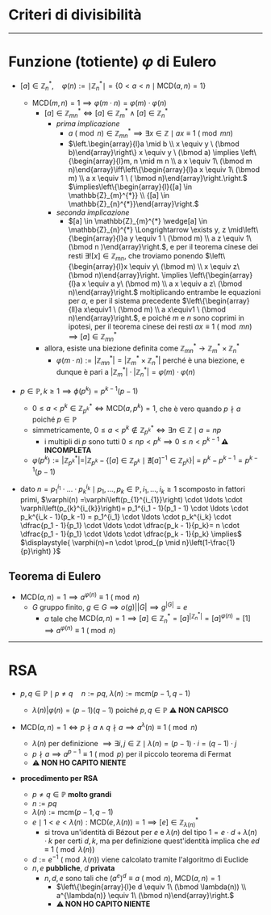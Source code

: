 # Criteri di divisibilità

****

# Funzione (totiente) $\varphi$ di Eulero

- $[a] \in \mathbb{Z}_n^*, \quad \varphi(n) := \mid \mathbb{Z}_n^* \mid = \{0 \lt a \lt n \mid \textrm{MCD}(a, n) = 1\}$
  - $\textrm{MCD}(m, n) = 1 \implies \varphi(m \cdot n) = \varphi(m) \cdot \varphi(n)$
    - $[a]  \in \mathbb{Z}_{m n}^{*} \iff[a] \in \mathbb{Z}_{m}^{*} \land [a] \in \mathbb{Z}^*_{n}$
      - _prima implicazione_
        - $a \ (\bmod n) \in \mathbb{Z}_{mn}^* \implies \exists x \in \mathbb{Z} \mid ax \equiv 1 \ (\bmod mn)$
        - $\left.\begin{array}{l}a \mid b \\ x \equiv y \ (\bmod b)\end{array}\right\} x \equiv y \ (\bmod a) \implies \left\{\begin{array}{l}m, n \mid m n \\ a x \equiv 1\ (\bmod m n)\end{array}\iff\left\{\begin{array}{l}a x \equiv 1\ (\bmod m) \\ a x \equiv 1 \ ( \bmod n)\end{array}\right.\right.$ $\implies\left\{\begin{array}{l}{[a] \in \mathbb{Z}_{m}^{*}} \\ {[a] \in \mathbb{Z}_{n}^{*}}\end{array}\right.$
      - _seconda implicazione_
        - $[a] \in \mathbb{Z}_{m}^{*} \wedge[a] \in \mathbb{Z}_{n}^{*} \Longrightarrow \exists y, z \mid\left\{\begin{array}{l}a y \equiv 1 \ (\bmod m) \\ a z \equiv 1\ (\bmod n )\end{array}\right.$, e per il teorema cinese dei resti $\exists ! [x] \in \mathbb{Z}_{mn}$, che troviamo ponendo $\left\{\begin{array}{l}x \equiv y\ (\bmod m) \\ x \equiv z\ (\bmod n)\end{array}\right. \implies \left\{\begin{array}{l}a x \equiv a y\ (\bmod m) \\ a x \equiv a z\ (\bmod n)\end{array}\right.$ moltiplicando entrambe le equazioni per $a$, e per il sistema precedente $\left\{\begin{array}{ll}a x\equiv1 \ (\bmod m) \\ a x\equiv1 \ (\bmod n)\end{array}\right.$, e poiché $m$ e $n$ sono coprimi in ipotesi, per il teorema cinese dei resti $ax \equiv 1 \ (\bmod mn) \implies [a ] \in \mathbb{Z}_{mn}^*$
    - allora, esiste una biezione definita come $\mathbb{Z}_{m n}^{*} \rightarrow \mathbb{Z}_{m}^{*} \times \mathbb{Z}_{n}^{*}$
      - $\varphi(m \cdot n):=\left|\mathbb{Z}_{m n}^{*}\right|=\left|\mathbb{Z}_{m}^{*} \times \mathbb{Z}_{n}^{*}\right|$ perché è una biezione, e dunque è pari a $\left|\mathbb{Z}_{m}^{*}\right| \cdot\left|\mathbb{Z}_{n}^{*}\right|=\varphi(m) \cdot \varphi(n)$

- $p \in \mathbb{P}, k \ge 1 \implies \phi(p^k) = p^{k -1}(p-1)$
  - $0 \le a \lt p^k \in \mathbb{Z}_{p^k}^* \iff \textrm{MCD}(a, p^k)=1$, che è vero quando $p \nmid a$ poiché $p \in \mathbb{P}$
  - simmetricamente, $0 \le a \lt p^k \notin \mathbb{Z}_{p^k}^* \iff \exists n \in \mathbb{Z} \mid a = np$
    - i multipli di $p$ sono tutti $0 \leq n p<p^{k} \implies 0 \leq n \lt p ^{k - 1}$ **⚠️ INCOMPLETA**
  - $\varphi \left( p^{k}\right):=\left|\mathbb{Z}_{p^{k}}^{*}\right|=$$\left| \mathbb{Z}_{p^{k}}-\left\{[a] \in \mathbb{Z}_{p^{k}} \mid\nexists[a]^{-1} \in \mathbb{Z}_{p^{k}}\right\} \right|$ = $p^k - p^{k - 1} = p^{k - 1}(p - 1)$
- dato $n=p_{1}^{i_{1}} \cdot \ldots \cdot p_{k}^{i_k} \mid p_1, \ldots, p_k \in \mathbb{P}, i_1, \ldots, i_k \ge 1$ scomposto in fattori primi, $\varphi(n) =\varphi\left(p_{1}^{i_{1}}\right) \cdot \ldots \cdot \varphi\left(p_{k}^{i_{k}}\right)= p_1^{i_1 - 1}(p_1 - 1) \cdot \ldots \cdot p_k^{i_k - 1}(p_k -1) = p_1^{i_1} \cdot \ldots \cdot p_k^{i_k} \cdot \dfrac{p_1 - 1}{p_1} \cdot \ldots \cdot \dfrac{p_k - 1}{p_k}= n \cdot \dfrac{p_1 - 1}{p_1} \cdot \ldots \cdot \dfrac{p_k - 1}{p_k} \implies$ $\displaystyle{ \varphi(n)=n \cdot \prod_{p \mid n}\left(1-\frac{1}{p}\right) }$

## Teorema di Eulero

- $\textrm{MCD}(a, n) = 1 \implies a^{\varphi(n)} \equiv 1 \ (\bmod n)$
  - $G$ gruppo finito, $g \in G \implies o(g)   \bigg\vert \left| G \right| \implies g^{\left| G \right|} = e$
    - $a$ tale che $\textrm{MCD}(a, n)= 1 \implies [a] \in \mathbb{Z}_n^*=[a]^{|\mathbb{Z}_n^*|}=[a]^{\varphi(n)}=[1] \implies a^{\varphi(n)} \equiv 1 \ (\bmod n)$

****

# RSA

- $p, q \in \mathbb{P} \mid p \neq q \quad n:= pq, \ \lambda(n) := \textrm{mcm}(p-1, q-1)$
  - $\lambda(n) \bigg\vert \varphi(n) = (p-1)(q-1)$ poiché $p, q \in \mathbb{P}$ **⚠️ NON CAPISCO**
- $\textrm{MCD}(a, n)= 1 \iff p\nmid a \land q \nmid a \implies a ^\lambda(n) \equiv 1 \ (\bmod n)$
  - $\lambda(n)$ per definizione $\implies \exists i, j \in \mathbb{Z} \mid \lambda(n)=(p-1)\cdot i = (q-1)\cdot j$
  - $p \nmid a \implies a^{p-1}\equiv 1 \ (\bmod p)$ per il piccolo teorema di Fermat
  - **⚠️ NON HO CAPITO NIENTE**
 
- **procedimento per RSA**
  - $p \neq q \in \mathbb{P}$ **molto grandi**
  - $n := p q$
  - $\lambda(n) := \textrm{mcm}(p-1, q-1)$
  - $e \mid 1 \lt e \lt \lambda(n) : \textrm{MCD}(e, \lambda(n))=1 \implies [e] \in \mathbb{Z}_{\lambda(n)}^*$
    - si trova un'identità di Bézout per $e$ e $\lambda(n)$ del tipo $1 = e\cdot d + \lambda(n) \cdot k$ per certi $d, k$, ma per definizione quest'identità implica che $e  d \equiv 1 \ (\bmod \lambda(n))$
  - $d:= e^{-1} \ (\bmod \lambda(n))$ viene calcolato tramite l'algoritmo di Euclide
  - $n, e$ **pubbliche**, $d$ **privata**
      - $n, d, e$ sono tali che $(a^e)^d \equiv a  \ (\bmod n), \ \textrm{MCD}(a, n)=1$
        - $\left\{\begin{array}{l}e d \equiv 1\ (\bmod \lambda(n)) \\ a^{\lambda(n)} \equiv 1\ (\bmod n)\end{array}\right.$
        - **⚠️ NON HO CAPITO NIENTE**
